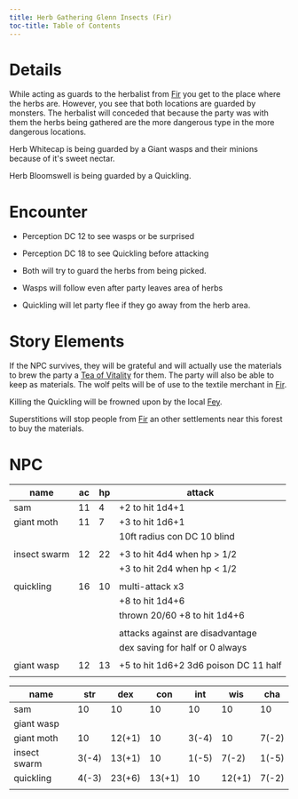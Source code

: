```yaml
---
title: Herb Gathering Glenn Insects (Fir)
toc-title: Table of Contents
---
```


# Details

While acting as guards to the herbalist from [Fir](../../places/fir.md) you get to the place where the herbs are. However, you see that both locations are guarded by monsters. The herbalist will conceded that because the party was with them the herbs being gathered are the more dangerous type in the more dangerous locations. 

Herb Whitecap is being guarded by a Giant wasps and their minions because of it's sweet nectar.

Herb Bloomswell is being guarded by a Quickling.

# Encounter

- Perception DC 12 to see wasps or be surprised

- Perception DC 18 to see Quickling before attacking

- Both will try to guard the herbs from being picked.

- Wasps will follow even after party leaves area of herbs

- Quickling will let party flee if they go away from the herb area.

# Story Elements

If the NPC survives, they will be grateful and will actually use the materials to brew the party a [Tea of Vitality](../../items/tea-of-vitality.md) for them. The party will also be able to keep as materials. The wolf pelts will be of use to the textile merchant in [Fir](../../places/fir.md).

Killing the Quickling will be frowned upon by the local [Fey](../../setting-world/fey.md).

Superstitions will stop people from [Fir](../../places/fir.md) an other settlements near this forest to buy the materials.


# NPC


| name         | ac | hp | attack                                 |
|--------------|----|----|----------------------------------------|
| sam          | 11 | 4  | +2 to hit 1d4+1                        |
| giant moth   | 11 | 7  | +3 to hit 1d6+1                        |
|              |    |    | 10ft radius con DC 10 blind            |
|              |    |    |                                        |
| insect swarm | 12 | 22 | +3 to hit 4d4  when hp > 1/2           |
|              |    |    | +3 to hit 2d4  when hp < 1/2           |
|              |    |    |                                        |
| quickling    | 16 | 10 | multi-attack x3                        |
|              |    |    | +8 to hit 1d4+6                        |
|              |    |    | thrown 20/60 +8 to hit 1d4+6           |
|              |    |    |                                        |
|              |    |    | attacks against are disadvantage       |
|              |    |    | dex saving for half or 0 always        |
|              |    |    |                                        |
| giant wasp   | 12 | 13 | +5 to hit 1d6+2  3d6 poison DC 11 half |
|              |    |    |                                        |


| name         | str   | dex    | con    | int   | wis    | cha   |
|--------------|-------|--------|--------|-------|--------|-------|
| sam          | 10    | 10     | 10     | 10    | 10     | 10    |
| giant wasp   |       |        |        |       |        |       |
| giant moth   | 10    | 12(+1) | 10     | 3(-4) | 10     | 7(-2) |
| insect swarm | 3(-4) | 13(+1) | 10     | 1(-5) | 7(-2)  | 1(-5) |
| quickling    | 4(-3) | 23(+6) | 13(+1) | 10    | 12(+1) | 7(-2) |
|              |       |        |        |       |        |       |
